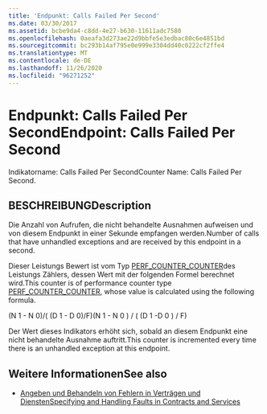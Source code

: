 ```yaml
---
title: 'Endpunkt: Calls Failed Per Second'
ms.date: 03/30/2017
ms.assetid: bcbe9da4-c8dd-4e27-b630-11611adc7580
ms.openlocfilehash: 0aeafa3d273ae22d9bbfe5e3edbac80c6e4851bd
ms.sourcegitcommit: bc293b14af795e0e999e3304dd40c0222cf2ffe4
ms.translationtype: MT
ms.contentlocale: de-DE
ms.lasthandoff: 11/26/2020
ms.locfileid: "96271252"
---
```

# <a name="endpoint-calls-failed-per-second"></a><span data-ttu-id="5c694-102">Endpunkt: Calls Failed Per Second</span><span class="sxs-lookup"><span data-stu-id="5c694-102">Endpoint: Calls Failed Per Second</span></span>

<span data-ttu-id="5c694-103">Indikatorname: Calls Failed Per Second</span><span class="sxs-lookup"><span data-stu-id="5c694-103">Counter Name: Calls Failed Per Second.</span></span>  
  
## <a name="description"></a><span data-ttu-id="5c694-104">BESCHREIBUNG</span><span class="sxs-lookup"><span data-stu-id="5c694-104">Description</span></span>  

 <span data-ttu-id="5c694-105">Die Anzahl von Aufrufen, die nicht behandelte Ausnahmen aufweisen und von diesem Endpunkt in einer Sekunde empfangen werden.</span><span class="sxs-lookup"><span data-stu-id="5c694-105">Number of calls that have unhandled exceptions and are received by this endpoint in a second.</span></span>  
  
 <span data-ttu-id="5c694-106">Dieser Leistungs Bewert ist vom Typ [PERF_COUNTER_COUNTER](/previous-versions/windows/it-pro/windows-server-2003/cc740048(v=ws.10))des Leistungs Zählers, dessen Wert mit der folgenden Formel berechnet wird.</span><span class="sxs-lookup"><span data-stu-id="5c694-106">This counter is of performance counter type [PERF_COUNTER_COUNTER](/previous-versions/windows/it-pro/windows-server-2003/cc740048(v=ws.10)), whose value is calculated using the following formula.</span></span>  
  
 <span data-ttu-id="5c694-107">(N 1 - N 0)/( (D 1 - D 0)/F)</span><span class="sxs-lookup"><span data-stu-id="5c694-107">(N 1 - N 0 ) / ( (D 1 -D 0 ) / F)</span></span>  
  
 <span data-ttu-id="5c694-108">Der Wert dieses Indikators erhöht sich, sobald an diesem Endpunkt eine nicht behandelte Ausnahme auftritt.</span><span class="sxs-lookup"><span data-stu-id="5c694-108">This counter is incremented every time there is an unhandled exception at this endpoint.</span></span>  
  
## <a name="see-also"></a><span data-ttu-id="5c694-109">Weitere Informationen</span><span class="sxs-lookup"><span data-stu-id="5c694-109">See also</span></span>

- [<span data-ttu-id="5c694-110">Angeben und Behandeln von Fehlern in Verträgen und Diensten</span><span class="sxs-lookup"><span data-stu-id="5c694-110">Specifying and Handling Faults in Contracts and Services</span></span>](../../specifying-and-handling-faults-in-contracts-and-services.md)
